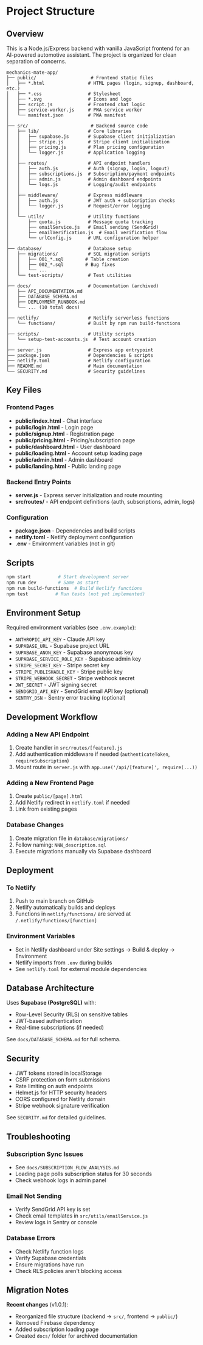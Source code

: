 # Project Structure

## Overview

This is a Node.js/Express backend with vanilla JavaScript frontend for an AI-powered automotive assistant. The project is organized for clean separation of concerns.

```
mechanics-mate-app/
├── public/                    # Frontend static files
│   ├── *.html                # HTML pages (login, signup, dashboard, etc.)
│   ├── *.css                 # Stylesheet
│   ├── *.svg                 # Icons and logo
│   ├── script.js             # Frontend chat logic
│   ├── service-worker.js     # PWA service worker
│   └── manifest.json         # PWA manifest
│
├── src/                       # Backend source code
│   ├── lib/                  # Core libraries
│   │   ├── supabase.js       # Supabase client initialization
│   │   ├── stripe.js         # Stripe client initialization
│   │   ├── pricing.js        # Plan pricing configuration
│   │   └── logger.js         # Application logging
│   │
│   ├── routes/               # API endpoint handlers
│   │   ├── auth.js           # Auth (signup, login, logout)
│   │   ├── subscriptions.js  # Subscription/payment endpoints
│   │   ├── admin.js          # Admin dashboard endpoints
│   │   └── logs.js           # Logging/audit endpoints
│   │
│   ├── middleware/           # Express middleware
│   │   ├── auth.js           # JWT auth + subscription checks
│   │   └── logger.js         # Request/error logging
│   │
│   └── utils/                # Utility functions
│       ├── quota.js          # Message quota tracking
│       ├── emailService.js   # Email sending (SendGrid)
│       ├── emailVerification.js  # Email verification flow
│       └── urlConfig.js      # URL configuration helper
│
├── database/                 # Database setup
│   ├── migrations/           # SQL migration scripts
│   │   ├── 001_*.sql        # Table creation
│   │   ├── 002_*.sql        # Bug fixes
│   │   └── ...
│   └── test-scripts/         # Test utilities
│
├── docs/                     # Documentation (archived)
│   ├── API_DOCUMENTATION.md
│   ├── DATABASE_SCHEMA.md
│   ├── DEPLOYMENT_RUNBOOK.md
│   └── ... (10 total docs)
│
├── netlify/                  # Netlify serverless functions
│   └── functions/            # Built by npm run build-functions
│
├── scripts/                  # Utility scripts
│   └── setup-test-accounts.js  # Test account creation
│
├── server.js                 # Express app entrypoint
├── package.json              # Dependencies & scripts
├── netlify.toml              # Netlify configuration
├── README.md                 # Main documentation
└── SECURITY.md               # Security guidelines

```

## Key Files

### Frontend Pages
- **public/index.html** - Chat interface
- **public/login.html** - Login page
- **public/signup.html** - Registration page
- **public/pricing.html** - Pricing/subscription page
- **public/dashboard.html** - User dashboard
- **public/loading.html** - Account setup loading page
- **public/admin.html** - Admin dashboard
- **public/landing.html** - Public landing page

### Backend Entry Points
- **server.js** - Express server initialization and route mounting
- **src/routes/** - API endpoint definitions (auth, subscriptions, admin, logs)

### Configuration
- **package.json** - Dependencies and build scripts
- **netlify.toml** - Netlify deployment configuration
- **.env** - Environment variables (not in git)

## Scripts

```bash
npm start          # Start development server
npm run dev        # Same as start
npm run build-functions  # Build Netlify functions
npm test          # Run tests (not yet implemented)
```

## Environment Setup

Required environment variables (see `.env.example`):
- `ANTHROPIC_API_KEY` - Claude API key
- `SUPABASE_URL` - Supabase project URL
- `SUPABASE_ANON_KEY` - Supabase anonymous key
- `SUPABASE_SERVICE_ROLE_KEY` - Supabase admin key
- `STRIPE_SECRET_KEY` - Stripe secret key
- `STRIPE_PUBLISHABLE_KEY` - Stripe public key
- `STRIPE_WEBHOOK_SECRET` - Stripe webhook secret
- `JWT_SECRET` - JWT signing secret
- `SENDGRID_API_KEY` - SendGrid email API key (optional)
- `SENTRY_DSN` - Sentry error tracking (optional)

## Development Workflow

### Adding a New API Endpoint
1. Create handler in `src/routes/[feature].js`
2. Add authentication middleware if needed (`authenticateToken`, `requireSubscription`)
3. Mount route in `server.js` with `app.use('/api/[feature]', require(...))`

### Adding a New Frontend Page
1. Create `public/[page].html`
2. Add Netlify redirect in `netlify.toml` if needed
3. Link from existing pages

### Database Changes
1. Create migration file in `database/migrations/`
2. Follow naming: `NNN_description.sql`
3. Execute migrations manually via Supabase dashboard

## Deployment

### To Netlify
1. Push to main branch on GitHub
2. Netlify automatically builds and deploys
3. Functions in `netlify/functions/` are served at `/.netlify/functions/[function]`

### Environment Variables
- Set in Netlify dashboard under Site settings → Build & deploy → Environment
- Netlify imports from `.env` during builds
- See `netlify.toml` for external module dependencies

## Database Architecture

Uses **Supabase (PostgreSQL)** with:
- Row-Level Security (RLS) on sensitive tables
- JWT-based authentication
- Real-time subscriptions (if needed)

See `docs/DATABASE_SCHEMA.md` for full schema.

## Security

- JWT tokens stored in localStorage
- CSRF protection on form submissions
- Rate limiting on auth endpoints
- Helmet.js for HTTP security headers
- CORS configured for Netlify domain
- Stripe webhook signature verification

See `SECURITY.md` for detailed guidelines.

## Troubleshooting

### Subscription Sync Issues
- See `docs/SUBSCRIPTION_FLOW_ANALYSIS.md`
- Loading page polls subscription status for 30 seconds
- Check webhook logs in admin panel

### Email Not Sending
- Verify SendGrid API key is set
- Check email templates in `src/utils/emailService.js`
- Review logs in Sentry or console

### Database Errors
- Check Netlify function logs
- Verify Supabase credentials
- Ensure migrations have run
- Check RLS policies aren't blocking access

## Migration Notes

**Recent changes** (v1.0.1):
- Reorganized file structure (backend → `src/`, frontend → `public/`)
- Removed Firebase dependency
- Added subscription loading page
- Created `docs/` folder for archived documentation

